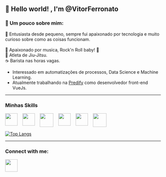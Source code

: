 ## :wave: Hello world! , I'm @VitorFerronato

### :memo: Um pouco sobre mim:
:baby: Entusiasta desde pequeno, sempre fui apaixonado por tecnologia e muito curioso sobre como as coisas funcionam.
<br> <br>
:guitar: Apaixonado por musica, Rock'n Roll baby! :metal:
<br>
:martial_arts_uniform: Atleta de Jiu-Jitsu.
<br>
:coffee: Barista nas horas vagas.</h4>

* Interessado em automatizações de processos, Data Science e Machine Learning.
 * Atualmente trabalhando na <a href="https://predify.me/">Predify</a> como desenvolvedor front-end VueJs.
 ---

### Minhas Skills
<div style="display:flex; gap: 1rem;">
 <img src="https://cdn.jsdelivr.net/gh/devicons/devicon/icons/vuejs/vuejs-original.svg" width="40px" />      
 <img src="https://cdn.jsdelivr.net/gh/devicons/devicon/icons/javascript/javascript-original.svg" width="40px" />
 <img src="https://cdn.jsdelivr.net/gh/devicons/devicon/icons/python/python-original.svg" width="44px"/>
 <img src="https://cdn.jsdelivr.net/gh/devicons/devicon/icons/vuetify/vuetify-original.svg" width="40px" /> 
 <img src="https://cdn.jsdelivr.net/gh/devicons/devicon/icons/git/git-original.svg" width="40px" /> 
 <img src="https://cdn.jsdelivr.net/gh/devicons/devicon/icons/bootstrap/bootstrap-original.svg" width="44px" />
          
</div>
   
  [![Top Langs](https://github-readme-stats.vercel.app/api/top-langs/?username=VitorFerronato&layout=compact)](https://github.com/anuraghazra/github-readme-stats)
  
  ---
  ### Connect with me:
  <div style="display:flex;">
    <a href="www.linkedin.com/in/vitor-ferronato" target="_blank">
    <img src="https://cdn.jsdelivr.net/gh/devicons/devicon/icons/linkedin/linkedin-original.svg" width="40px" />
    </a>
    
  </div>
    
 
 
 
  



 




  
  
  
  

